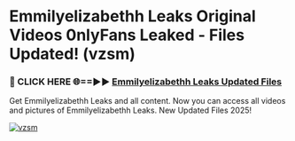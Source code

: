 # Emmilyelizabethh Leaks Original Videos 0nlyFans Leaked - Files Updated! (vzsm)

<h3>🔴 CLICK HERE 🌐==►► <a href="https://tinyurl.com/ehrbuxhb" rel="nofollow">Emmilyelizabethh Leaks Updated Files</a></h3>

Get Emmilyelizabethh Leaks and all content. Now you can access all videos and pictures of Emmilyelizabethh Leaks. New Updated Files 2025!

[![vzsm](https://i.imgur.com/lVYEuWS.gif)](https://tinyurl.com/ehrbuxhb)
